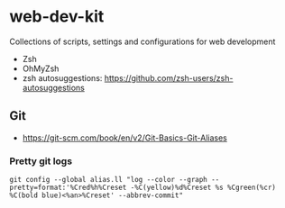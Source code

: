 # web-dev-kit
Collections of scripts, settings and configurations for web development

- Zsh
- OhMyZsh
- zsh autosuggestions: https://github.com/zsh-users/zsh-autosuggestions

## Git
- https://git-scm.com/book/en/v2/Git-Basics-Git-Aliases

### Pretty git logs
```
git config --global alias.ll "log --color --graph --pretty=format:'%Cred%h%Creset -%C(yellow)%d%Creset %s %Cgreen(%cr) %C(bold blue)<%an>%Creset' --abbrev-commit"
```
